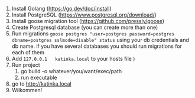 1) Install Golang (https://go.dev/doc/install)
2) Install PostgreSQL (https://www.postgresql.org/download/)
3) Install goose migration tool (https://github.com/pressly/goose)
4) Create Postgresql database (you can create more than one)
5) Run migrations `goose postgres "user=postgres password=postgres dbname=postgres sslmode=disable" status` using your db credentials and db name. if you have several databases you should run migrations for each of them
6) Add `127.0.0.1	katinka.local` to your hosts file )
7) Run project
   1) go build -o whatever/you/want/exec/path
   2) run executable
8) go to http://katinka.local 
9) Wilkommen!